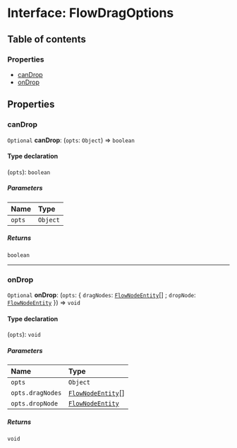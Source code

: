 # Interface: FlowDragOptions

## Table of contents

### Properties

* [canDrop](/en/auto-docs/free-layout-editor/interfaces/FlowDragOptions.md#candrop)
* [onDrop](/en/auto-docs/free-layout-editor/interfaces/FlowDragOptions.md#ondrop)

## Properties

### canDrop

`Optional` **canDrop**: (`opts`: `Object`) => `boolean`

#### Type declaration

(`opts`): `boolean`

##### Parameters

| Name | Type |
| :------ | :------ |
| `opts` | `Object` |

##### Returns

`boolean`

***

### onDrop

`Optional` **onDrop**: (`opts`: { `dragNodes`: [`FlowNodeEntity`](/en/auto-docs/free-layout-editor/classes/FlowNodeEntity-1.md)\[] ; `dropNode`: [`FlowNodeEntity`](/en/auto-docs/free-layout-editor/classes/FlowNodeEntity-1.md)  }) => `void`

#### Type declaration

(`opts`): `void`

##### Parameters

| Name | Type |
| :------ | :------ |
| `opts` | `Object` |
| `opts.dragNodes` | [`FlowNodeEntity`](/en/auto-docs/free-layout-editor/classes/FlowNodeEntity-1.md)\[] |
| `opts.dropNode` | [`FlowNodeEntity`](/en/auto-docs/free-layout-editor/classes/FlowNodeEntity-1.md) |

##### Returns

`void`
